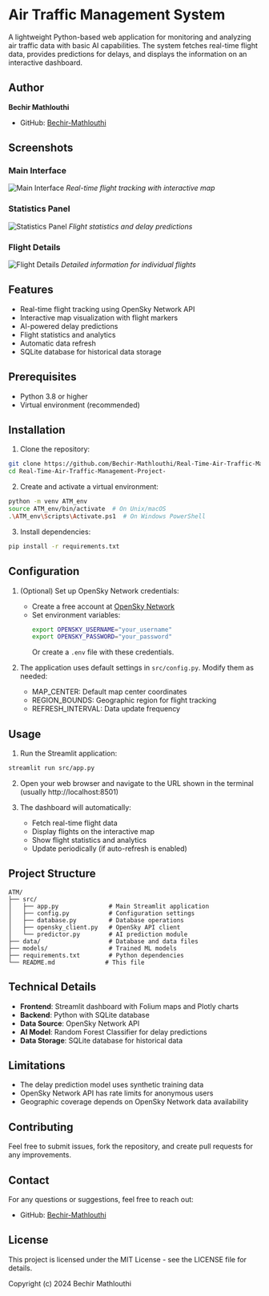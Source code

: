 # Air Traffic Management System

A lightweight Python-based web application for monitoring and analyzing air traffic data with basic AI capabilities. The system fetches real-time flight data, provides predictions for delays, and displays the information on an interactive dashboard.

## Author

**Bechir Mathlouthi**
- GitHub: [Bechir-Mathlouthi](https://github.com/Bechir-Mathlouthi)

## Screenshots

### Main Interface
![Main Interface](screenshots/flight_details.PNG)
*Real-time flight tracking with interactive map*

### Statistics Panel
![Statistics Panel](screenshots/statistics_panel.PNG)
*Flight statistics and delay predictions*

### Flight Details
![Flight Details](screenshots/flight_details.PNG)
*Detailed information for individual flights*

## Features

- Real-time flight tracking using OpenSky Network API
- Interactive map visualization with flight markers
- AI-powered delay predictions
- Flight statistics and analytics
- Automatic data refresh
- SQLite database for historical data storage

## Prerequisites

- Python 3.8 or higher
- Virtual environment (recommended)

## Installation

1. Clone the repository:
```bash
git clone https://github.com/Bechir-Mathlouthi/Real-Time-Air-Traffic-Management-Project-.git
cd Real-Time-Air-Traffic-Management-Project-
```

2. Create and activate a virtual environment:
```bash
python -m venv ATM_env
source ATM_env/bin/activate  # On Unix/macOS
.\ATM_env\Scripts\Activate.ps1  # On Windows PowerShell
```

3. Install dependencies:
```bash
pip install -r requirements.txt
```

## Configuration

1. (Optional) Set up OpenSky Network credentials:
   - Create a free account at [OpenSky Network](https://opensky-network.org/)
   - Set environment variables:
     ```bash
     export OPENSKY_USERNAME="your_username"
     export OPENSKY_PASSWORD="your_password"
     ```
     Or create a `.env` file with these credentials.

2. The application uses default settings in `src/config.py`. Modify them as needed:
   - MAP_CENTER: Default map center coordinates
   - REGION_BOUNDS: Geographic region for flight tracking
   - REFRESH_INTERVAL: Data update frequency

## Usage

1. Run the Streamlit application:
```bash
streamlit run src/app.py
```

2. Open your web browser and navigate to the URL shown in the terminal (usually http://localhost:8501)

3. The dashboard will automatically:
   - Fetch real-time flight data
   - Display flights on the interactive map
   - Show flight statistics and analytics
   - Update periodically (if auto-refresh is enabled)

## Project Structure

```
ATM/
├── src/
│   ├── app.py              # Main Streamlit application
│   ├── config.py           # Configuration settings
│   ├── database.py         # Database operations
│   ├── opensky_client.py   # OpenSky API client
│   └── predictor.py        # AI prediction module
├── data/                   # Database and data files
├── models/                 # Trained ML models
├── requirements.txt        # Python dependencies
└── README.md              # This file
```

## Technical Details

- **Frontend**: Streamlit dashboard with Folium maps and Plotly charts
- **Backend**: Python with SQLite database
- **Data Source**: OpenSky Network API
- **AI Model**: Random Forest Classifier for delay predictions
- **Data Storage**: SQLite database for historical data

## Limitations

- The delay prediction model uses synthetic training data
- OpenSky Network API has rate limits for anonymous users
- Geographic coverage depends on OpenSky Network data availability

## Contributing

Feel free to submit issues, fork the repository, and create pull requests for any improvements.

## Contact

For any questions or suggestions, feel free to reach out:
- GitHub: [Bechir-Mathlouthi](https://github.com/Bechir-Mathlouthi)

## License

This project is licensed under the MIT License - see the LICENSE file for details.

Copyright (c) 2024 Bechir Mathlouthi 

